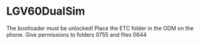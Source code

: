 # LGV60DualSim

The bootloader must be unlocked!
Place the ETC folder in the ODM on the phone.
Give permissions to folders 0755 and files 0644
